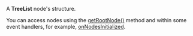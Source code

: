 <!--**
/*-------------------------------------------
    Auto-generated file. Do not modify.
-------------------------------------------

**-->

<!--shortDescription-->
A **TreeList** node's structure. 
<!--/shortDescription-->

<!--fullDescription-->
You can access nodes using the [getRootNode()](/Documentation/ApiReference/UI_Widgets/dxTreeList/Methods/#getRootNode) method and within some event handlers, for example, [onNodesInitialized](/Documentation/ApiReference/UI_Widgets/dxTreeList/Configuration/#onNodesInitialized). 
<!--/fullDescription-->
